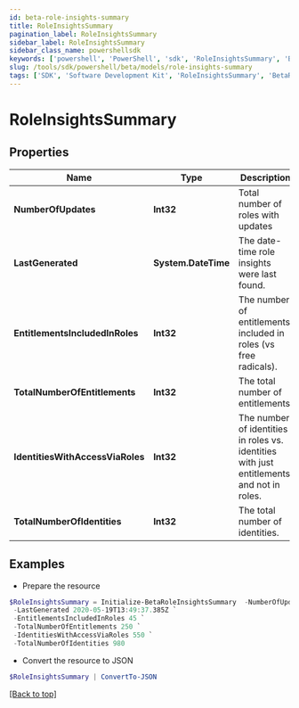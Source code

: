 ```yaml
---
id: beta-role-insights-summary
title: RoleInsightsSummary
pagination_label: RoleInsightsSummary
sidebar_label: RoleInsightsSummary
sidebar_class_name: powershellsdk
keywords: ['powershell', 'PowerShell', 'sdk', 'RoleInsightsSummary', 'BetaRoleInsightsSummary'] 
slug: /tools/sdk/powershell/beta/models/role-insights-summary
tags: ['SDK', 'Software Development Kit', 'RoleInsightsSummary', 'BetaRoleInsightsSummary']
---
```



# RoleInsightsSummary

## Properties

Name | Type | Description | Notes
------------ | ------------- | ------------- | -------------
**NumberOfUpdates** | **Int32** | Total number of roles with updates | [optional] 
**LastGenerated** | **System.DateTime** | The date-time role insights were last found. | [optional] 
**EntitlementsIncludedInRoles** | **Int32** | The number of entitlements included in roles (vs free radicals). | [optional] 
**TotalNumberOfEntitlements** | **Int32** | The total number of entitlements. | [optional] 
**IdentitiesWithAccessViaRoles** | **Int32** | The number of identities in roles vs. identities with just entitlements and not in roles. | [optional] 
**TotalNumberOfIdentities** | **Int32** | The total number of identities. | [optional] 

## Examples

- Prepare the resource
```powershell
$RoleInsightsSummary = Initialize-BetaRoleInsightsSummary  -NumberOfUpdates null `
 -LastGenerated 2020-05-19T13:49:37.385Z `
 -EntitlementsIncludedInRoles 45 `
 -TotalNumberOfEntitlements 250 `
 -IdentitiesWithAccessViaRoles 550 `
 -TotalNumberOfIdentities 980
```

- Convert the resource to JSON
```powershell
$RoleInsightsSummary | ConvertTo-JSON
```


[[Back to top]](#) 


